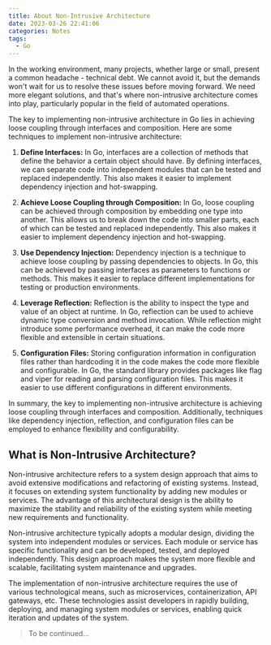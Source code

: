 ```yaml
---
title: About Non-Intrusive Architecture
date: 2023-03-26 22:41:06
categories: Notes
tags:
  - Go
---
```


In the working environment, many projects, whether large or small, present a common headache - technical debt. We cannot avoid it, but the demands won't wait for us to resolve these issues before moving forward. We need more elegant solutions, and that's where non-intrusive architecture comes into play, particularly popular in the field of automated operations.

The key to implementing non-intrusive architecture in Go lies in achieving loose coupling through interfaces and composition. Here are some techniques to implement non-intrusive architecture:

<!-- more -->

1. **Define Interfaces:** In Go, interfaces are a collection of methods that define the behavior a certain object should have. By defining interfaces, we can separate code into independent modules that can be tested and replaced independently. This also makes it easier to implement dependency injection and hot-swapping.

2. **Achieve Loose Coupling through Composition:** In Go, loose coupling can be achieved through composition by embedding one type into another. This allows us to break down the code into smaller parts, each of which can be tested and replaced independently. This also makes it easier to implement dependency injection and hot-swapping.

3. **Use Dependency Injection:** Dependency injection is a technique to achieve loose coupling by passing dependencies to objects. In Go, this can be achieved by passing interfaces as parameters to functions or methods. This makes it easier to replace different implementations for testing or production environments.

4. **Leverage Reflection:** Reflection is the ability to inspect the type and value of an object at runtime. In Go, reflection can be used to achieve dynamic type conversion and method invocation. While reflection might introduce some performance overhead, it can make the code more flexible and extensible in certain situations.

5. **Configuration Files:** Storing configuration information in configuration files rather than hardcoding it in the code makes the code more flexible and configurable. In Go, the standard library provides packages like flag and viper for reading and parsing configuration files. This makes it easier to use different configurations in different environments.

In summary, the key to implementing non-intrusive architecture is achieving loose coupling through interfaces and composition. Additionally, techniques like dependency injection, reflection, and configuration files can be employed to enhance flexibility and configurability.

## What is Non-Intrusive Architecture?

Non-intrusive architecture refers to a system design approach that aims to avoid extensive modifications and refactoring of existing systems. Instead, it focuses on extending system functionality by adding new modules or services. The advantage of this architectural design is the ability to maximize the stability and reliability of the existing system while meeting new requirements and functionality.

Non-intrusive architecture typically adopts a modular design, dividing the system into independent modules or services. Each module or service has specific functionality and can be developed, tested, and deployed independently. This design approach makes the system more flexible and scalable, facilitating system maintenance and upgrades.

The implementation of non-intrusive architecture requires the use of various technological means, such as microservices, containerization, API gateways, etc. These technologies assist developers in rapidly building, deploying, and managing system modules or services, enabling quick iteration and updates of the system.

> To be continued...